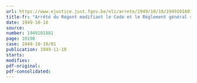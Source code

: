 ```yaml
---
url: https://www.ejustice.just.fgov.be/eli/arrete/1949/10/18/1949101801/justel
title-fr: "Arrêté du Régent modifiant le Code et le Règlement général sur les taxes assimilées au timbre"
date: 1949-10-18
source:
number: 1949101801
page: 10198
case: 1949-10-18/01
publication: 1949-11-10
starts:
modifies:
pdf-original:
pdf-consolidated:
---
```


